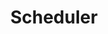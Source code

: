---
type: docs
title: "Scheduler"
linkTitle: "Scheduler"
weight: 120
description: "Manage the scheduling and orchestration of jobs across distributed computing environments"
---